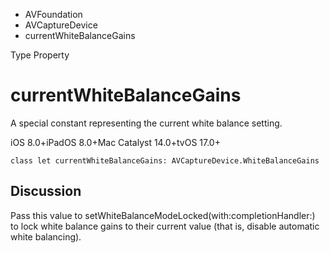 

- AVFoundation
- AVCaptureDevice
-  currentWhiteBalanceGains 

Type Property

# currentWhiteBalanceGains

A special constant representing the current white balance setting.

iOS 8.0+iPadOS 8.0+Mac Catalyst 14.0+tvOS 17.0+

``` source
class let currentWhiteBalanceGains: AVCaptureDevice.WhiteBalanceGains
```

## Discussion

Pass this value to setWhiteBalanceModeLocked(with:completionHandler:) to lock white balance gains to their current value (that is, disable automatic white balancing).

